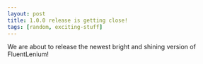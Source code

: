 ```yaml
---
layout: post
title: 1.0.0 release is getting close!
tags: [random, exciting-stuff]
---
```


We are about to release the newest bright and shining version of FluentLenium!
